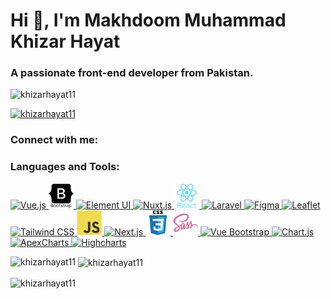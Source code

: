 <h1 align="left">Hi 👋, I'm Makhdoom Muhammad Khizar Hayat</h1>
<h3 align="left">A passionate front-end developer from Pakistan.</h3>

<p align="left"> <img src="https://komarev.com/ghpvc/?username=khizarhayat11&label=Profile%20views&color=0e75b6&style=flat" alt="khizarhayat11" /> </p>

<p align="left"> <a href="https://github.com/ryo-ma/github-profile-trophy"><img src="https://github-profile-trophy.vercel.app/?username=khizarhayat11" alt="khizarhayat11" /></a> </p>

<h3 align="left">Connect with me:</h3>
<p align="left">
</p>

<h3 align="left">Languages and Tools:</h3>
<p align="left">
    <a href="https://vuejs.org" target="_blank" rel="noreferrer">
        <img src="https://vuejs.org/images/logo.png" alt="Vue.js" width="40" height="40"/>
    </a>
    <a href="https://getbootstrap.com" target="_blank" rel="noreferrer">
        <img src="https://raw.githubusercontent.com/devicons/devicon/master/icons/bootstrap/bootstrap-plain-wordmark.svg" alt="Bootstrap" width="40" height="40"/>
    </a>
    <a href="https://element.eleme.io" target="_blank" rel="noreferrer">
        <img src="https://seeklogo.com/images/E/element-ui-logo-A640D7E503-seeklogo.com.png" alt="Element UI" width="40" height="40"/>
    </a>
    <a href="https://nuxtjs.org" target="_blank" rel="noreferrer">
        <img src="https://s3-alpha.figma.com/profile/bbc5586a-c675-4ff4-90d0-d56b4d075671"  alt="Nuxt.js" width="40" height="40"/>
    </a>
    <a href="https://reactjs.org/" target="_blank" rel="noreferrer">
        <img src="https://raw.githubusercontent.com/devicons/devicon/master/icons/react/react-original-wordmark.svg" alt="React" width="40" height="40"/>
    </a>
    <a href="https://laravel.com/" target="_blank" rel="noreferrer">
        <img src="https://laravel.com/img/logotype.min.svg" alt="Laravel" width="40" height="40"/>
    </a>
    <a href="https://www.figma.com" target="_blank" rel="noreferrer">
        <img src="https://cdn.iconscout.com/icon/free/png-512/free-figma-3521426-2944870.png?f=webp&w=256" alt="Figma" width="40" height="40"/>
    </a>
    <a href="https://leafletjs.com" target="_blank" rel="noreferrer">
        <img src="https://leafletjs.com/docs/images/logo.png" alt="Leaflet" width="40" height="40"/>
    </a>
  <a href="https://tailwindcss.com" target="_blank" rel="noreferrer">
        <img src="https://cdn.iconscout.com/icon/free/png-512/free-tailwind-css-5285308-4406745.png?f=webp&w=256" alt="Tailwind CSS" width="40" height="40"/>
    </a>
    <a href="https://developer.mozilla.org/en-US/docs/Web/JavaScript" target="_blank" rel="noreferrer">
        <img src="https://raw.githubusercontent.com/devicons/devicon/master/icons/javascript/javascript-original.svg" alt="JavaScript" width="40" height="40"/>
    </a>
    <a href="https://nextjs.org" target="_blank" rel="noreferrer">
        <img src="https://nextjs.org/static/favicon/favicon-32x32.png" alt="Next.js" width="40" height="40"/>
    </a>
    <a href="https://www.w3.org/Style/CSS/Overview.en.html" target="_blank" rel="noreferrer">
        <img src="https://raw.githubusercontent.com/devicons/devicon/master/icons/css3/css3-original-wordmark.svg" alt="CSS" width="40" height="40"/>
    </a>
    <a href="https://sass-lang.com" target="_blank" rel="noreferrer">
        <img src="https://raw.githubusercontent.com/devicons/devicon/master/icons/sass/sass-original.svg" alt="SCSS" width="40" height="40"/>
    </a>
    <a href="https://bootstrap-vue.org" target="_blank" rel="noreferrer">
        <img src="https://bootstrap-vue.org/_nuxt/icons/icon_512x512.67aef2.png" alt="Vue Bootstrap" width="40" height="40"/>
    </a>
    <a href="https://www.chartjs.org" target="_blank" rel="noreferrer">
        <img src="https://www.chartjs.org/img/chartjs-logo.svg" alt="Chart.js" width="40" height="40"/>
    </a>
    <a href="https://apexcharts.com" target="_blank" rel="noreferrer">
        <img src="https://apexcharts.com/wp-content/themes/apexcharts/img/apexcharts-logo-white-trimmed.svg" alt="ApexCharts" width="40" height="40"/>
    </a>
    <a href="https://www.highcharts.com" target="_blank" rel="noreferrer">
        <img src="https://www.highcharts.com/favicon.ico" alt="Highcharts" width="40" height="40"/>
    </a>
</p>

<p><img align="left" src="https://github-readme-stats.vercel.app/api/top-langs?username=khizarhayat11&show_icons=true&locale=en&layout=compact" alt="khizarhayat11" /></p>

<p>&nbsp;<img align="center" src="https://github-readme-stats.vercel.app/api?username=khizarhayat11&show_icons=true&locale=en" alt="khizarhayat11" /> </p>

<p><img align="center" src="https://github-readme-streak-stats.herokuapp.com/?user=khizarhayat11&" alt="khizarhayat11" /></p>
